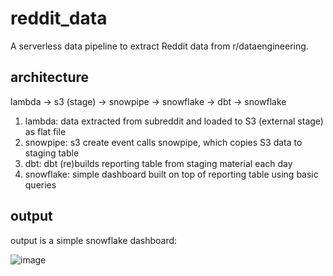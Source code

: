 # reddit_data

A serverless data pipeline to extract Reddit data from r/dataengineering. 

## architecture

lambda -> s3 (stage) -> snowpipe -> snowflake -> dbt -> snowflake 

1. lambda: data extracted from subreddit and loaded to S3 (external stage) as flat file
2. snowpipe: s3 create event calls snowpipe, which copies S3 data to staging table
3. dbt: dbt (re)builds reporting table from staging material each day
4. snowflake: simple dashboard built on top of reporting table using basic queries 

## output
output is a simple snowflake dashboard:

![image](https://user-images.githubusercontent.com/35942230/178358513-a6e8ca45-5ffe-466a-b59f-c48007430de6.png)
